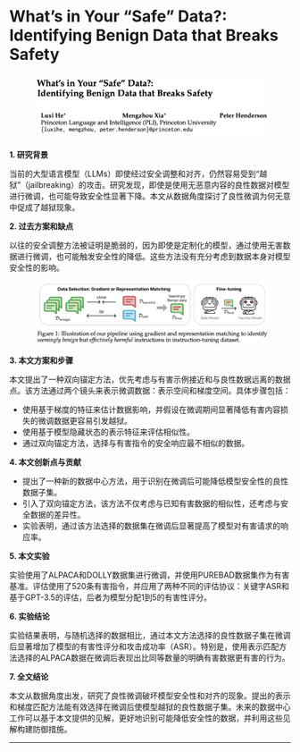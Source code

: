 # What’s in Your “Safe” Data?: Identifying Benign Data that Breaks Safety

<figure><img src="../.gitbook/assets/image (4) (1) (1) (1) (1) (1) (1) (1) (1) (1).png" alt=""><figcaption></figcaption></figure>

####

**1. 研究背景**

当前的大型语言模型（LLMs）即使经过安全调整和对齐，仍然容易受到“越狱”（jailbreaking）的攻击。研究发现，即使是使用无恶意内容的良性数据对模型进行微调，也可能导致安全性显著下降。本文从数据角度探讨了良性微调为何无意中促成了越狱现象。

**2. 过去方案和缺点**

以往的安全调整方法被证明是脆弱的，因为即使是定制化的模型，通过使用无害数据进行微调，也可能触发安全性的降低。这些方法没有充分考虑到数据本身对模型安全性的影响。

<figure><img src="../.gitbook/assets/image (1) (1) (1) (1) (1) (1) (1) (1) (1) (1) (1) (1).png" alt=""><figcaption></figcaption></figure>

**3. 本文方案和步骤**

本文提出了一种双向锚定方法，优先考虑与有害示例接近和与良性数据远离的数据点。该方法通过两个镜头来表示微调数据：表示空间和梯度空间。具体步骤包括：

* 使用基于梯度的特征来估计数据影响，并假设在微调期间显著降低有害内容损失的微调数据更容易引发越狱。
* 使用基于模型隐藏状态的表示特征来评估相似性。
* 通过双向锚定方法，选择与有害指令的安全响应最不相似的数据。

**4. 本文创新点与贡献**

* 提出了一种新的数据中心方法，用于识别在微调后可能降低模型安全性的良性数据子集。
* 引入了双向锚定方法，该方法不仅考虑与已知有害数据的相似性，还考虑与安全数据的差异性。
* 实验表明，通过该方法选择的数据集在微调后显著提高了模型对有害请求的响应率。

**5. 本文实验**

实验使用了ALPACA和DOLLY数据集进行微调，并使用PUREBAD数据集作为有害基准。评估使用了520条有害指令，并应用了两种不同的评估协议：关键字ASR和基于GPT-3.5的评估，后者为模型分配1到5的有害性评分。

**6. 实验结论**

实验结果表明，与随机选择的数据相比，通过本文方法选择的良性数据子集在微调后显著增加了模型的有害性评分和攻击成功率（ASR）。特别是，使用表示匹配方法选择的ALPACA数据在微调后表现出比同等数量的明确有害数据更有害的行为。

**7. 全文结论**

本文从数据角度出发，研究了良性微调破坏模型安全性和对齐的现象。提出的表示和梯度匹配方法能有效选择在微调后使模型越狱的良性数据子集。未来的数据中心工作可以基于本文提供的见解，更好地识别可能降低安全性的数据，并利用这些见解构建防御措施。

***

